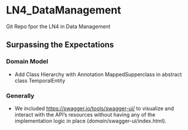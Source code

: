 # LN4_DataManagement
Git Repo fpor the LN4 in Data Management
## Surpassing the Expectations
### Domain Model
- Add Class Hierarchy with Annotation MappedSupperclass in abstract class TemporalEntity
### Generally
- We included https://swagger.io/tools/swagger-ui/ to visualize and interact with the API’s resources without having any of the implementation logic in place (*domain*/swagger-ui/index.html).
